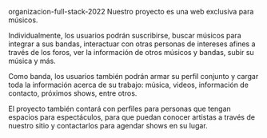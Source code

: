 organizacion-full-stack-2022
Nuestro proyecto es una web exclusiva para músicos.

Individualmente, los usuarios podrán suscribirse, buscar músicos para integrar a sus bandas, interactuar con otras personas de intereses afines a través de los foros, ver la información de otros músicos y bandas, subir su música y más.

Como banda, los usuarios también podrán armar su perfil conjunto y cargar toda la información acerca de su trabajo: música, videos, información de contacto, próximos shows, entre otros.

El proyecto también contará con perfiles para personas que tengan espacios para espectáculos, para que puedan conocer artistas a través de nuestro sitio y contactarlos para agendar shows en su lugar.
